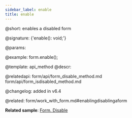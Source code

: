```yaml
---
sidebar_label: enable
title: enable
---          
```


@short: enables a disabled form

@signature: {'enable(): void;'}

@params:

@example:
form.enable();

@template: api_method
@descr:

@relatedapi: form/api/form_disable_method.md
form/api/form_isdisabled_method.md

@changelog: added in v6.4

@related: form/work_with_form.md#enablingdisablingaform

**Related sample**: [Form. Disable](https://snippet.dhtmlx.com/few71nk2)
